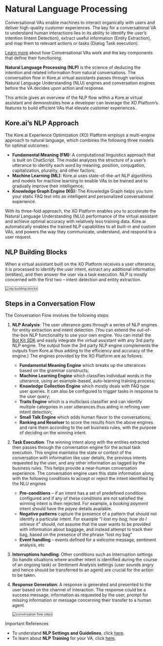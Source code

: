 # Natural Language Processing

Conversational VAs enable machines to interact organically with users and deliver high-quality customer experiences. The key for a conversational VA to understand human interactions lies in its ability to identify the user’s intention (Intent Detection), extract useful information (Entity Extraction), and map them to relevant actions or tasks (Dialog Task execution). 

[Learn more](https://developer.kore.ai/docs/bots/chatbot-overview/chatbot-overview/#How_Do_Conversational_Virtual_Assistants_Work) about how Conversational VAs work and the key components that define their functioning.

**Natural Language Processing (NLP)** is the science of deducing the intention and related information from natural conversations. The conversation flow in Kore.ai virtual assistants passes through various Natural Language Understanding (NLU) engines and conversation engines before the VA decides upon action and response.

This article gives an overview of the NLP flow within a Kore.ai virtual assistant and demonstrates how a developer can leverage the XO Platform’s features to build efficient VAs that elevate customer experiences..

## Kore.ai’s NLP Approach

The Kore.ai Experience Optimization (XO) Platform employs a multi-engine approach to natural language, which combines the following three models for optimal outcomes:

* **Fundamental Meaning (FM):** A computational linguistics approach that is built on ChatScript. The model analyzes the structure of a user’s utterance to identify each word by meaning, position, conjugation, capitalization, plurality, and other factors;
* **Machine Learning (ML):** Kore.ai uses state-of-the-art NLP algorithms and models for machine learning to enable VAs to be trained and to gradually improve their intelligence;
* **Knowledge Graph Engine (KG):** The Knowledge Graph helps you turn your static FAQ text into an intelligent and personalized conversational experience.

With its three-fold approach, the XO Platform enables you to accelerate the Natural Language Understanding (NLU) performance of the virtual assistant and achieve optimal accuracy with relatively less training data. Kore.ai automatically enables the trained NLP capabilities to all built-in and custom VAs, and powers the way they communicate, understand, and respond to a user request.

## NLP Building Blocks

When a virtual assistant built on the XO Platform receives a user utterance, it is processed to identify the user intent, extract any additional information (entities), and then answer the user via a task execution. NLP is mostly concerned with the first two – intent detection and entity extraction.

<img src="../images/nlp-building-blocks.png" alt="nlp building blocks" title="nlp building blocks" style="border: 1px solid gray; zoom:75%;">

## Steps in a Conversation Flow

The Conversation Flow involves the following steps:

1. **NLP Analysis**: The user utterance goes through a series of NLP engines for entity extraction and intent detection. (You can extend the out-of-the-box NLP functionality to use your own engine. You can install the [Bot Kit SDK](https://developer.kore.ai/docs/bots/sdks/using-the-botkit-sdk/) and easily integrate the virtual assistant with any 3rd party NLP engine. The output from the 3rd party NLP engine complements the outputs from Kore.ai thus adding to the efficiency and accuracy of the engine.) The engines provided by the XO Platform are as follows:
    * **Fundamental Meaning Engine** which breaks up the utterances based on the grammar constructs;
    * **Machine Learning Engine** which classifies individual words in the utterance, using an example-based, auto-learning training process;
    * **Knowledge Collection Engine** which mostly deals with FAQ type user queries. It can also be configured to trigger tasks in response to the user query;
    * **Traits Engine** which is a multiclass classifier and can identify multiple categories in user utterances thus aiding in refining user intent detection;
    * **Small Talk Engine** which adds human flavor to the conversations;
    * **Ranking and Resolver** to score the results from the above engines and rank them according to the set business rules, with the purpose of deciding on the winning intent.
2. **Task Execution**: The winning intent along with the entities extracted then passes through the conversation engine for the actual task execution. This engine maintains the state or context of the conversation with information like user details, the previous intents requested by the user, and any other information as tagged by the business rules. This helps provide a near-human conversation experience. The conversation engine uses this state information along with the following conditions to accept or reject the intent identified by the NLU engines
    * **Pre-conditions** – if an intent has a set of predefined conditions configured and if any of these conditions are not satisfied the winning intent is then rejected. For example, a _booking payment_ intent should have the _payee_ details available.
    * **Negative patterns** capture the presence of a pattern that should not identify a particular intent. For example “_I lost my bag, how do I retrieve it_” should, not assume that the user wants to be provided with information about baggage, and instead attempt to track their bag, based on the presence of the phrase “lost my bag”
    * **Event handling** – events defined for a welcome message, sentiment analysis, etc
3. **Interruptions handling**: Other conditions such as Interruption settings (to handle situations where another intent is identified during the course of an ongoing task) or Sentiment Analysis settings (user sounds angry and hence should be transferred to an agent) are crucial for the action to be taken.
4. **Response Generation**: A response is generated and presented to the user based on the channel of interaction. The response could be a success message, information as requested by the user, prompt for missing information or message concerning their transfer to a human agent.

    <img src="../images/conversation-flow-steps.png" alt="conversation flow steps" title="conversation flow steps" style="border: 1px solid gray; zoom:75%;">

<div class="admonition note">
<p class="admonition-title">Important References</p>
<p><ul><li>To understand <b>NLP Settings and Guidelines</b>, click <a href="https://docsinternal-kore.github.io/docs/xo/automation/natural-language/nlp-guidelines/">here</a>.</li>
<li>To learn about <b>NLP Training</b> for your VA, click <a href="https://docsinternal-kore.github.io/docs/xo/automation/natural-language/nlp-training-overview/">here</a>.</li></ul></p>
</div>


